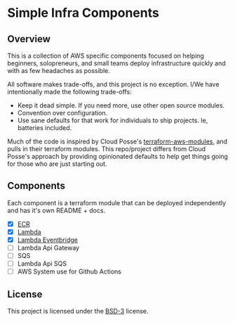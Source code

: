 # Simple Infra Components

## Overview

This is a collection of AWS specific components focused on helping
beginners, solopreneurs, and small teams deploy infrastructure quickly
and with as few headaches as possible.

All software makes trade-offs, and this project is no exception. I/We
have intentionally made the following trade-offs:

- Keep it dead simple. If you need more, use other open source modules.
- Convention over configuration.
- Use sane defaults for that work for individuals to ship projects. Ie, batteries included.

Much of the code is inspired by Cloud Posse's
[terraform-aws-modules](https://github.com/terraform-aws-modules/terraform-aws-modules),
and pulls in their terraform modules. This repo/project differs from Cloud Posse's
approach by providing opinionated defaults to help get things going for
those who are just starting out.

## Components

Each component is a terraform module that can be deployed independently and has it's own README + docs.

- [x] [ECR](./ecr)
- [x] [Lambda](./lambda)
- [x] [Lambda Eventbridge](./lambda_eventbridge)
- [ ] Lambda Api Gateway
- [ ] SQS
- [ ] Lambda Api SQS
- [ ] AWS System use for Github Actions

## License

This project is licensed under the [BSD-3](./LICENSE) license.
